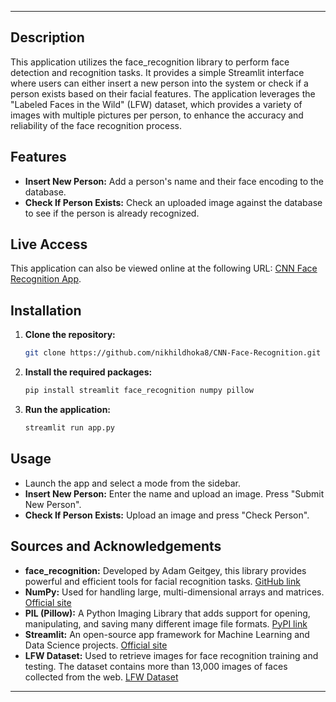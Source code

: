 
---

## Description
This application utilizes the face_recognition library to perform face detection and recognition tasks. It provides a simple Streamlit interface where users can either insert a new person into the system or check if a person exists based on their facial features. The application leverages the "Labeled Faces in the Wild" (LFW) dataset, which provides a variety of images with multiple pictures per person, to enhance the accuracy and reliability of the face recognition process.

## Features
- **Insert New Person:** Add a person's name and their face encoding to the database.
- **Check If Person Exists:** Check an uploaded image against the database to see if the person is already recognized.

## Live Access

This application can also be viewed online at the following URL: [CNN Face Recognition App](https://cnn-face-recognition-app.streamlit.app).


## Installation

1. **Clone the repository:**
   ```bash
   git clone https://github.com/nikhildhoka8/CNN-Face-Recognition.git
   ```

2. **Install the required packages:**
   ```bash
   pip install streamlit face_recognition numpy pillow
   ```

3. **Run the application:**
   ```bash
   streamlit run app.py
   ```

## Usage
- Launch the app and select a mode from the sidebar.
- **Insert New Person:** Enter the name and upload an image. Press "Submit New Person".
- **Check If Person Exists:** Upload an image and press "Check Person".

## Sources and Acknowledgements
- **face_recognition:** Developed by Adam Geitgey, this library provides powerful and efficient tools for facial recognition tasks. [GitHub link](https://github.com/ageitgey/face_recognition)
- **NumPy:** Used for handling large, multi-dimensional arrays and matrices. [Official site](https://numpy.org/)
- **PIL (Pillow):** A Python Imaging Library that adds support for opening, manipulating, and saving many different image file formats. [PyPI link](https://pypi.org/project/Pillow/)
- **Streamlit:** An open-source app framework for Machine Learning and Data Science projects. [Official site](https://streamlit.io/)
- **LFW Dataset:** Used to retrieve images for face recognition training and testing. The dataset contains more than 13,000 images of faces collected from the web. [LFW Dataset](http://vis-www.cs.umass.edu/lfw/)

---
